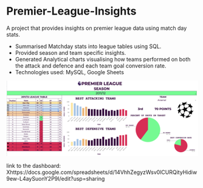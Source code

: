 # Premier-League-Insights
A project that provides insights on premier league data using match day stats.

* Summarised Matchday stats into league tables using SQL.
* Provided season and team specific insights.
* Generated Analytical charts visualising how teams performed on both the attack and defence and each team goal conversion rate. 
* Technologies used: MySQL, Google Sheets

<p align="center">
  <img src="Resources/Preview.png">
</p>

link to the dashboard: Xhttps://docs.google.com/spreadsheets/d/14VhhZegyzWsv0lCURQityHidiw9ew-L4aySuonY2P9I/edit?usp=sharing
